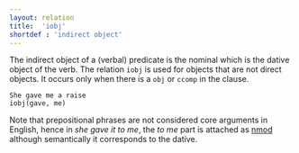 ```yaml
---
layout: relation
title:  'iobj'
shortdef : 'indirect object'
---
```


The indirect object of a (verbal) predicate is the nominal which is the dative
object of the verb. The relation `iobj` is used for objects that are not direct
objects. It occurs only when there is a `obj` or `ccomp` in the clause.

~~~ sdparse
She gave me a raise
iobj(gave, me)
~~~

Note that prepositional phrases are not considered core arguments in English,
hence in _she gave it to me_, the _to me_ part is attached as [nmod]() although
semantically it corresponds to the dative.
